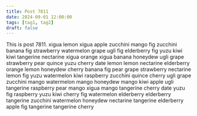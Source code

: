 ```yaml
---
title: Post 7811
date: 2024-09-01 12:00:00
tags: [tag1, tag2]
draft: false
---
```

This is post 7811.
xigua
lemon
xigua
apple
zucchini
mango
fig
zucchini
banana
fig
strawberry
watermelon
grape
ugli
fig
elderberry
fig
yuzu
kiwi
kiwi
tangerine
nectarine
xigua
orange
xigua
banana
honeydew
ugli
grape
strawberry
pear
quince
yuzu
cherry
date
lemon
lemon
nectarine
elderberry
orange
lemon
honeydew
cherry
banana
fig
pear
grape
strawberry
nectarine
lemon
fig
yuzu
watermelon
kiwi
raspberry
zucchini
quince
cherry
ugli
grape
zucchini
mango
watermelon
mango
honeydew
mango
kiwi
apple
ugli
tangerine
raspberry
pear
mango
xigua
mango
tangerine
cherry
date
yuzu
fig
raspberry
yuzu
kiwi
cherry
fig
watermelon
elderberry
elderberry
tangerine
zucchini
watermelon
honeydew
nectarine
tangerine
elderberry
apple
fig
tangerine
tangerine
cherry
